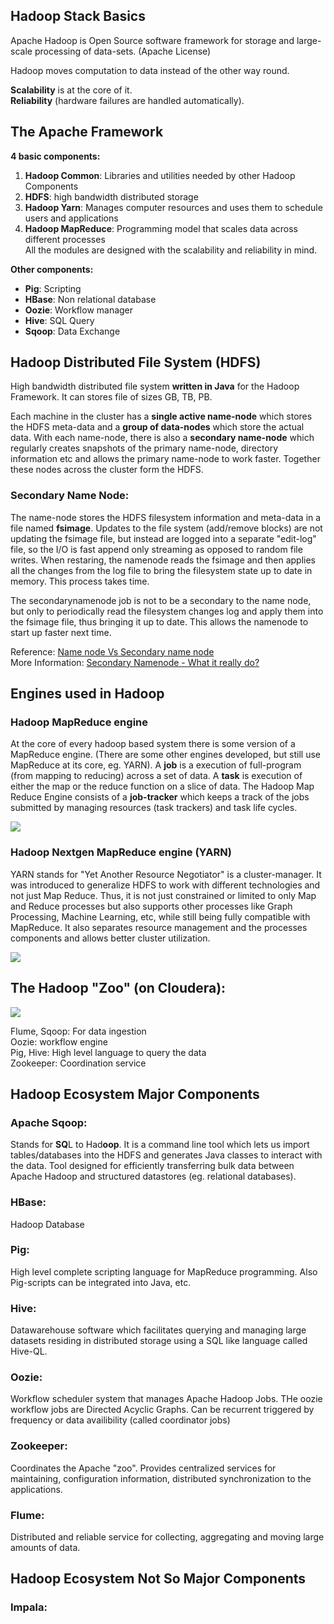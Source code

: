 ## Hadoop Stack Basics

Apache Hadoop is Open Source software framework for storage and large-scale processing of data-sets. 
(Apache License)

Hadoop moves computation to data instead of the other way round. 

**Scalability** is at the core of it.<br/>
**Reliability** (hardware failures are handled automatically).

## The Apache Framework

**4 basic components:**

1. **Hadoop Common**: Libraries and utilities needed by other Hadoop Components <br/>
2. **HDFS**: high bandwidth distributed storage <br/>
3. **Hadoop Yarn**: Manages computer resources and uses them to schedule users and applications <br/>
4. **Hadoop MapReduce**: Programming model that scales data across different processes <br/>
All the modules are designed with the scalability and reliability in mind.<br/>

**Other components:**

* **Pig**: Scripting <br/>
* **HBase**: Non relational database <br/>
* **Oozie**: Workflow manager <br/>
* **Hive**: SQL Query <br/>
* **Sqoop**: Data Exchange <br/>

## Hadoop Distributed File System (HDFS)
High bandwidth distributed file system **written in Java** for the Hadoop Framework. It can stores file of sizes GB, TB, PB.

Each machine in the cluster has a **single active name-node** which stores the HDFS meta-data and a **group of data-nodes** which store the actual data. With each name-node, there is also a **secondary name-node** which regularly creates snapshots of the primary name-node, directory information etc and allows the primary name-node to work faster. Together these nodes across the cluster form the HDFS.

### Secondary Name Node: 
The name-node stores the HDFS filesystem information and meta-data in a file named **fsimage**. Updates to the file system (add/remove blocks) are not updating the fsimage file, but instead are logged into a separate "edit-log" file, so the I/O is fast append only streaming as opposed to random file writes. When restaring, the namenode reads the fsimage and then applies all the changes from the log file to bring the filesystem state up to date in memory. This process takes time.

The secondarynamenode job is not to be a secondary to the name node, but only to periodically read the filesystem changes log and apply them into the fsimage file, thus bringing it up to date. This allows the namenode to start up faster next time.

Reference: [Name node Vs Secondary name node](http://stackoverflow.com/questions/19970461/name-node-vs-secondary-name-node) <br/>
More Information: [Secondary Namenode - What it really do?](http://blog.madhukaraphatak.com/secondary-namenode---what-it-really-do/)

## Engines used in Hadoop

### Hadoop MapReduce engine
At the core of every hadoop based system there is some version of a MapReduce engine. (There are some other engines developed, but still use MapReduce at its core, eg. YARN). A **job** is a execution of full-program (from mapping to reducing) across a set of data. A **task** is execution of either the map or the reduce function on a slice of data. The Hadoop Map Reduce Engine consists of a **job-tracker** which keeps a track of the jobs submitted by managing resources (task trackers) and task life cycles.

![](https://github.com/rohitvg/CourseraHadoop/blob/master/resources/images/MapReduceEngineOverview.png)

### Hadoop Nextgen MapReduce engine (YARN)
YARN stands for "Yet Another Resource Negotiator" is a cluster-manager. It was introduced to generalize HDFS to work with different technologies and not just Map Reduce. Thus, it is not just constrained or limited to only Map and Reduce processes but also supports other processes like Graph Processing, Machine Learning, etc, while still being fully compatible with MapReduce. It also separates resource management and the processes components and allows better cluster utilization. 

![](https://github.com/rohitvg/CourseraHadoop/blob/master/resources/images/yarn.png)

## The Hadoop "Zoo" (on Cloudera):

![](https://github.com/rohitvg/CourseraHadoop/blob/master/resources/images/cloudera_zoo.png)

Flume, Sqoop: For data ingestion <br/>
Oozie: workflow engine <br/>
Pig, Hive: High level language to query the data <br/>
Zookeeper: Coordination service <br/>

## Hadoop Ecosystem Major Components

### Apache Sqoop: 
Stands for **SQ**L to Had**oop**. It is a command line tool which lets us import tables/databases into the HDFS and generates Java classes to interact with the data. Tool designed for efficiently transferring bulk data between Apache Hadoop and structured datastores (eg. relational databases).

### HBase: 
Hadoop Database

### Pig:
High level complete scripting language for MapReduce programming. Also Pig-scripts can be integrated into Java, etc.

### Hive:
Datawarehouse software which facilitates querying and managing large datasets residing in distributed storage using a SQL like language called Hive-QL.

### Oozie:
Workflow scheduler system that manages Apache Hadoop Jobs. THe oozie workflow jobs are Directed Acyclic Graphs. Can be recurrent triggered by frequency or data availibility (called coordinator jobs)

### Zookeeper: 
Coordinates the Apache "zoo". Provides centralized services for maintaining, configuration information, distributed synchronization to the applications.

### Flume: 
Distributed and reliable service for collecting, aggregating and moving large amounts of data. 

## Hadoop Ecosystem Not So Major Components

### Impala: